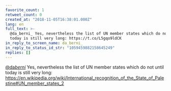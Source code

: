 ```yaml
---
favorite_count: 1
retweet_count: 0
created_at: "2018-11-05T16:38:01.000Z"
lang: en
full_text: >-
  @da_berni_ Yes, nevertheless the list of UN member states which do not until
  today is still very long: https://t.co/L5gqo9ldCK
in_reply_to_screen_name: da_berni_
in_reply_to_status_id_str: "1059459882158645249"
replies: []
---
```


[@da*berni*](https://twitter.com/da_berni_) Yes, nevertheless the list of UN
member states which do not until today is still very long:
<https://en.wikipedia.org/wiki/International_recognition_of_the_State_of_Palestine#UN_member_states_2>
